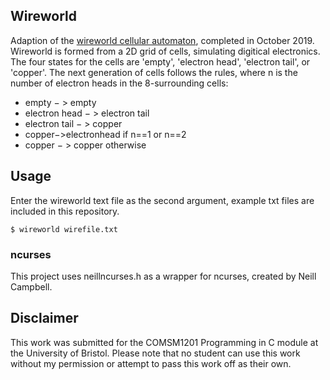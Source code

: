 ## Wireworld
Adaption of the [wireworld cellular automaton](https://en.wikipedia.org/wiki/Wireworld), completed in October 2019. Wireworld is formed from a 2D grid of cells, simulating digitical electronics. The four states for the cells are 'empty', 'electron head', 'electron tail', or 'copper'. The next generation of cells follows the rules, where n is the number of electron heads in the 8-surrounding cells: 
* empty − > empty
* electron head − > electron tail
* electron tail − > copper
* copper−>electronhead if n==1 or n==2 
* copper − > copper otherwise

## Usage

Enter the wireworld text file as the second argument, example txt files are included in this repository. 
```
$ wireworld wirefile.txt
```

### ncurses
This project uses neillncurses.h as a wrapper for ncurses, created by Neill Campbell. 

## Disclaimer
This work was submitted for the COMSM1201 Programming in C module at the University of Bristol. Please note that no student can use this work without my permission or attempt to pass this work off as their own. 
